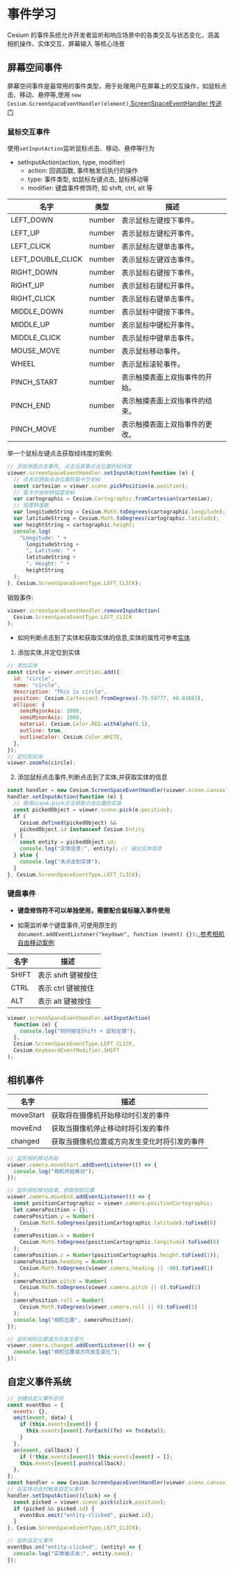 # 事件学习

Cesium 的事件系统允许开发者监听和响应场景中的各类交互与状态变化，涵盖 相机操作、实体交互、屏幕输入 等核心场景

## 屏幕空间事件

屏幕空间事件是最常用的事件类型，用于处理用户在屏幕上的交互操作，如鼠标点击、移动、悬停等,使用
`new Cesium.ScreenSpaceEventHandler(element)`,[ScreenSpaceEventHandler 传送门](https://cesium.com/learn/cesiumjs/ref-doc/ScreenSpaceEventHandler.html?classFilter=ScreenSpaceEventHandler)

### 鼠标交互事件

使用`setInputAction`监听鼠标点击、移动、悬停等行为

- setInputAction(action, type, modifier)
  - action: 回调函数, 事件触发后执行的操作
  - type: 事件类型, 如鼠标左键点击, 鼠标移动等
  - modifier: 键盘事件修饰符, 如 shift, ctrl, alt 等

| 名字              | 类型   | 描述                           |
| ----------------- | ------ | ------------------------------ |
| LEFT_DOWN         | number | 表示鼠标左键按下事件。         |
| LEFT_UP           | number | 表示鼠标左键松开事件。         |
| LEFT_CLICK        | number | 表示鼠标左键单击事件。         |
| LEFT_DOUBLE_CLICK | number | 表示鼠标左键双击事件。         |
| RIGHT_DOWN        | number | 表示鼠标右键按下事件。         |
| RIGHT_UP          | number | 表示鼠标右键松开事件。         |
| RIGHT_CLICK       | number | 表示鼠标右键单击事件。         |
| MIDDLE_DOWN       | number | 表示鼠标中键按下事件。         |
| MIDDLE_UP         | number | 表示鼠标中键松开事件。         |
| MIDDLE_CLICK      | number | 表示鼠标中键单击事件。         |
| MOUSE_MOVE        | number | 表示鼠标移动事件。             |
| WHEEL             | number | 表示鼠标滚轮事件。             |
| PINCH_START       | number | 表示触摸表面上双指事件的开始。 |
| PINCH_END         | number | 表示触摸表面上双指事件的结束。 |
| PINCH_MOVE        | number | 表示触摸表面上双指事件的更改。 |

举一个鼠标左键点击获取经纬度的案例:

```js
// 添加地图点击事件, 点击后获取点击位置的经纬度
viewer.screenSpaceEventHandler.setInputAction(function (e) {
  // 点击后获取点击位置的笛卡尔坐标
  const cartesian = viewer.scene.pickPosition(e.position);
  // 笛卡尔坐标转弧度坐标
  var cartographic = Cesium.Cartographic.fromCartesian(cartesian);
  // 弧度转度数
  var longitudeString = Cesium.Math.toDegrees(cartographic.longitude);
  var latitudeString = Cesium.Math.toDegrees(cartographic.latitude);
  var heightString = cartographic.height;
  console.log(
    "Longitude: " +
      longitudeString +
      ", Latitude: " +
      latitudeString +
      ", Height: " +
      heightString
  );
}, Cesium.ScreenSpaceEventType.LEFT_CLICK);
```

销毁事件:

```js
viewer.screenSpaceEventHandler.removeInputAction(
  Cesium.ScreenSpaceEventType.LEFT_CLICK
);
```

- 如何判断点击到了实体和获取实体的信息,实体的属性可参考[实体](./08_实体.md)

1. 添加实体,并定位到实体

```js
// 添加实体
const circle = viewer.entities.add({
  id: "circle",
  name: "circle",
  description: "This is circle",
  position: Cesium.Cartesian3.fromDegrees(-75.59777, 40.03883),
  ellipse: {
    semiMajorAxis: 1000,
    semiMinorAxis: 1000,
    material: Cesium.Color.RED.withAlpha(0.5),
    outline: true,
    outlineColor: Cesium.Color.WHITE,
  },
});
// 定位到实体
viewer.zoomTo(circle);
```

2. 添加鼠标点击事件,判断点击到了实体,并获取实体的信息

```js
const handler = new Cesium.ScreenSpaceEventHandler(viewer.scene.canvas);
handler.setInputAction(function (e) {
  // 使用scene.pick方法获取点击位置的实体
  const pickedObject = viewer.scene.pick(e.position);
  if (
    Cesium.defined(pickedObject) &&
    pickedObject.id instanceof Cesium.Entity
  ) {
    const entity = pickedObject.id;
    console.log("实体信息:", entity); // 输出实体信息
  } else {
    console.log("未点击到实体");
  }
}, Cesium.ScreenSpaceEventType.LEFT_CLICK);
```

### 键盘事件

- **键盘修饰符不可以单独使用，需要配合鼠标输入事件使用**

- 如需监听单个键盘事件,可使用原生的`document.addEventListener("keydown", function (event) {});`,[参考相机自由移动案例](./05_相机.html#相机自由移动-可通过按键控制相机)

| 名字  | 描述                |
| ----- | ------------------- |
| SHIFT | 表示 shift 键被按住 |
| CTRL  | 表示 ctrl 键被按住  |
| ALT   | 表示 alt 键被按住   |

```js
viewer.screenSpaceEventHandler.setInputAction(
  function (e) {
    console.log("同时按住Shift + 鼠标左键");
  },
  Cesium.ScreenSpaceEventType.LEFT_CLICK,
  Cesium.KeyboardEventModifier.SHIFT
);
```

## 相机事件

| 名字      | 描述                                         |
| --------- | -------------------------------------------- |
| moveStart | 获取将在摄像机开始移动时引发的事件           |
| moveEnd   | 获取当摄像机停止移动时将引发的事件           |
| changed   | 获取当摄像机位置或方向发生变化时将引发的事件 |

```js
// 监听相机移动开始
viewer.camera.moveStart.addEventListener(() => {
  console.log("相机开始移动");
});

// 监听相机移动结束、获取相机位置
viewer.camera.moveEnd.addEventListener(() => {
  const positionCartographic = viewer.camera.positionCartographic;
  let cameraPosition = {};
  cameraPosition.y = Number(
    Cesium.Math.toDegrees(positionCartographic.latitude).toFixed(6)
  );
  cameraPosition.x = Number(
    Cesium.Math.toDegrees(positionCartographic.longitude).toFixed(6)
  );
  cameraPosition.z = Number(positionCartographic.height.toFixed(1));
  cameraPosition.heading = Number(
    Cesium.Math.toDegrees(viewer.camera.heading || -90).toFixed(1)
  );
  cameraPosition.pitch = Number(
    Cesium.Math.toDegrees(viewer.camera.pitch || 0).toFixed(1)
  );
  cameraPosition.roll = Number(
    Cesium.Math.toDegrees(viewer.camera.roll || 0).toFixed(1)
  );
  console.log("相机位置", cameraPosition);
});

// 监听相机位置或方向发生变化
viewer.camera.changed.addEventListener(() => {
  console.log("相机位置或方向发生变化");
});
```

## 自定义事件系统

```js
// 创建自定义事件总线
const eventBus = {
  events: {},
  emit(event, data) {
    if (this.events[event]) {
      this.events[event].forEach((fn) => fn(data));
    }
  },
  on(event, callback) {
    if (!this.events[event]) this.events[event] = [];
    this.events[event].push(callback);
  },
};
const handler = new Cesium.ScreenSpaceEventHandler(viewer.scene.canvas);
// 在实体点击时触发自定义事件
handler.setInputAction((click) => {
  const picked = viewer.scene.pick(click.position);
  if (picked && picked.id) {
    eventBus.emit("entity-clicked", picked.id);
  }
}, Cesium.ScreenSpaceEventType.LEFT_CLICK);

// 监听自定义事件
eventBus.on("entity-clicked", (entity) => {
  console.log("实体被点击:", entity.name);
});
```
